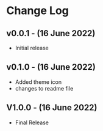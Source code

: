 # Change Log

## v0.0.1 - (16 June 2022)
 - Initial release

## v0.1.0 - (16 June 2022)
 - Added theme icon
 - changes to readme file
 
## V1.0.0 - (16 June 2022)
- Final Release